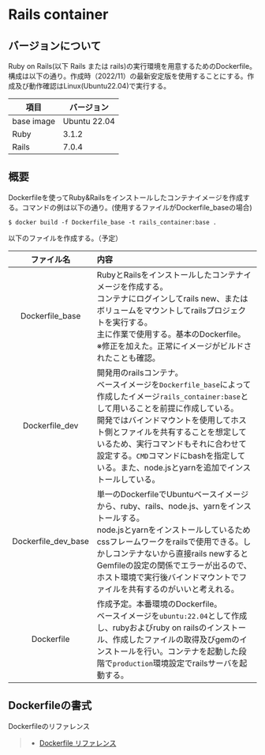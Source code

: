 # Rails container
## バージョンについて
Ruby on Rails(以下 Rails または rails)の実行環境を用意するためのDockerfile。構成は以下の通り。作成時（2022/11）の最新安定版を使用することにする。作成及び動作確認はLinux(Ubuntu22.04)で実行する。

|項目|バージョン|
|-|-|
|base image|Ubuntu 22.04|
|Ruby|3.1.2|
|Rails|7.0.4|

## 概要
Dockerfileを使ってRuby&Railsをインストールしたコンテナイメージを作成する。コマンドの例は以下の通り。(使用するファイルがDockerfile_baseの場合)
```
$ docker build -f Dockerfile_base -t rails_container:base .
```

以下のファイルを作成する。（予定）

|ファイル名|内容|
|:---:|:---|
|Dockerfile_base|RubyとRailsをインストールしたコンテナイメージを作成する。<br>コンテナにログインしてrails new、またはボリュームをマウントしてrailsプロジェクトを実行する。<br>主に作業で使用する。基本のDockerfile。<br>※修正を加えた。正常にイメージがビルドされたことも確認。|
|Dockerfile_dev|開発用のrailsコンテナ。<br>ベースイメージを`Dockerfile_base`によって作成したイメージ`rails_container:base`として用いることを前提に作成している。<br>開発ではバインドマウントを使用してホスト側とファイルを共有することを想定しているため、実行コマンドもそれに合わせて設定する。`CMD`コマンドにbashを指定している。また、node.jsとyarnを追加でインストールしている。|
|Dockerfile_dev_base|単一のDockerfileでUbuntuベースイメージから、ruby、rails、node.js、yarnをインストールする。<br>node.jsとyarnをインストールしているためcssフレームワークをrailsで使用できる。しかしコンテナないから直接rails newするとGemfileの設定の関係でエラーが出るので、ホスト環境で実行後バインドマウントでファイルを共有するのがいいと考えれる。|
|Dockerfile|作成予定。本番環境のDockerfile。<br>ベースイメージを`ubuntu:22.04`として作成し、rubyおよびruby on railsのインストール、作成したファイルの取得及びgemのインストールを行い。コンテナを起動した段階で`production`環境設定でrailsサーバを起動する。|

## Dockerfileの書式
Dockerfileのリファレンス
> - [Dockerfile リファレンス](https://matsuand.github.io/docs.docker.jp.onthefly/engine/reference/builder/)